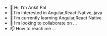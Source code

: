 - 👋 Hi, I’m Ankit Pal
- 👀 I’m interested in Angular,React-Native, java
- 🌱 I’m currently learning Angular,React Native
- 💞️ I’m looking to collaborate on ...
- 📫 How to reach me ...

<!---
Ankituxdlab/Ankituxdlab is a ✨ special ✨ repository because its `README.md` (this file) appears on your GitHub profile.
You can click the Preview link to take a look at your changes.
--->
